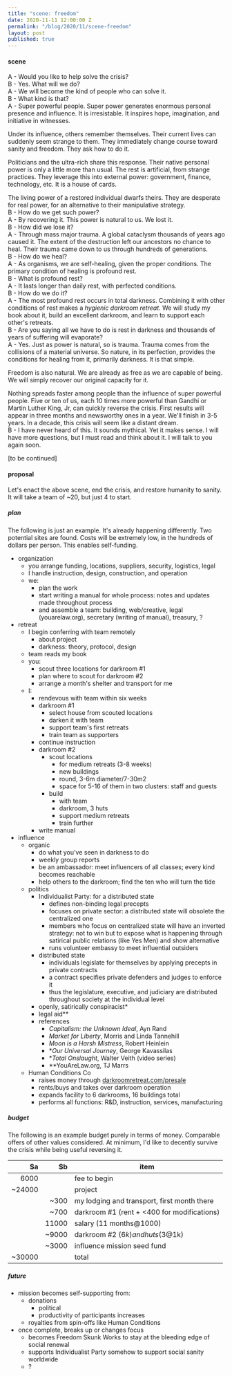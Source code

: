 ```yaml
---
title: "scene: freedom"
date: 2020-11-11 12:00:00 Z
permalink: "/blog/2020/11/scene-freedom"
layout: post
published: true
---
```


#### scene
 
A - Would you like to help solve the crisis?  
B - Yes. What will we do?  
A - We will become the kind of people who can solve it.   
B - What kind is that?  
A - Super powerful people. Super power generates enormous personal presence and influence. It is irresistable. It inspires hope, imagination, and initiative in witnesses.

Under its influence, others remember themselves. Their current lives can suddenly seem strange to them. They immediately change course toward sanity and freedom. They ask how to do it.

Politicians and the ultra-rich share this response. Their native personal power is only a little more than usual. The rest is artificial, from strange practices. They leverage this into external power: government, finance, technology, etc. It is a house of cards. 

The living power of a restored individual dwarfs theirs. They are desperate for real power, for an alternative to their manipulative strategy.  
B - How do we get such power?  
A - By recovering it. This power is natural to us. We lost it.   
B - How did we lose it?  
A - Through mass major trauma. A global cataclysm thousands of years ago caused it. The extent of the destruction left our ancestors no chance to heal. Their trauma came down to us through hundreds of generations.  
B - How do we heal?  
A - As organisms, we are self-healing, given the proper conditions. The primary condition of healing is profound rest.   
B - What is profound rest?  
A - It lasts longer than daily rest, with perfected conditions.  
B - How do we do it?  
A - The most profound rest occurs in total darkness. Combining it with other conditions of rest makes a _hygienic darkroom retreat_. We will study my book about it, build an excellent darkroom, and learn to support each other's retreats.  
B - Are you saying all we have to do is rest in darkness and thousands of years of suffering will evaporate?  
A - Yes. Just as power is natural, so is trauma. Trauma comes from the collisions of a material universe. So nature, in its perfection, provides the conditions for healing from it, primarily darkness. It is that simple. 

Freedom is also natural. We are already as free as we are capable of being. We will simply recover our original capacity for it.

Nothing spreads faster among people than the influence of super powerful people. Five or ten of us, each 10 times more powerful than Gandhi or Martin Luther King, Jr, can quickly reverse the crisis. First results will appear in three months and newsworthy ones in a year. We'll finish in 3-5 years. In a decade, this crisis will seem like a distant dream.  
B - I have never heard of this. It sounds mythical. Yet it makes sense. I will have more questions, but I must read and think about it. I will talk to you again soon.

[to be continued]

#### proposal

Let's enact the above scene, end the crisis, and restore humanity to sanity. It will take a team of ~20, but just 4 to start.

##### plan

The following is just an example. It's already happening differently. Two potential sites are found. Costs will be extremely low, in the hundreds of dollars per person. This enables self-funding.

- organization
    - you arrange funding, locations, suppliers, security, logistics, legal
    - I handle instruction, design, construction, and operation
    - we:
        - plan the work
        - start writing a manual for whole process: notes and updates made throughout process
        - and assemble a team: building, web/creative, legal (youarelaw.org), secretary (writing of manual), treasury, ?
- retreat
    - I begin conferring with team remotely 
        - about project
        - darkness: theory, protocol, design
    - team reads my book
    - you:
        - scout three locations for darkroom #1 
        - plan where to scout for darkroom #2
        - arrange a month's shelter and transport for me
    - I: 
        - rendevous with team within six weeks
        - darkroom #1
            - select house from scouted locations 
            - darken it with team
            - support team's first retreats
            - train team as supporters
        - continue instruction
        - darkroom #2
            - scout locations
                - for medium retreats (3-8 weeks)
                - new buildings
                - round, 3-6m diameter/7-30m2
                - space for 5-16 of them in two clusters: staff and guests
            - build
                - with team
                - darkroom, 3 huts
                - support medium retreats
                - train further
        - write manual
- influence
    - organic
        - do what you've seen in darkness to do 
        - weekly group reports
        - be an ambassador: meet influencers of all classes; every kind becomes reachable
        - help others to the darkroom; find the ten who will turn the tide
    - politics
        - Individualist Party: for a distributed state
            - defines non-binding legal precepts 
            - focuses on private sector: a distributed state will obsolete the centralized one
            - members who focus on centralized state will have an inverted strategy: not to win but to expose what is happening through satirical public relations (like Yes Men) and show alternative
            - runs volunteer embassy to meet influential outsiders
        - distributed state
            - individuals legislate for themselves by applying precepts in private contracts
            - a contract specifies private defenders and judges to enforce it
            - thus the legislature, executive, and judiciary are distributed throughout society at the individual level
        - openly, satirically conspiracist*
        - legal aid**
        - references
            - _Capitalism: the Unknown Ideal_, Ayn Rand
            - _Market for Liberty_, Morris and Linda Tannehill
            - _Moon is a Harsh Mistress_, Robert Heinlein
            - *_Our Universal Journey_, George Kavassilas
            - *_Total Onslaught_, Walter Veith (video series)
            - **YouAreLaw.org, TJ Marrs
    - Human Conditions Co
        - raises money through [darkroomretreat.com/presale](/presale)
        - rents/buys and takes over darkroom operation
        - expands facility to 6 darkrooms, 16 buildings total
        - performs all functions: R&D, instruction, services, manufacturing

##### budget

The following is an example budget purely in terms of money. Comparable offers of other values considered. At minimum, I'd like to decently survive the crisis while being useful reversing it.

|     $a |    $b | item |
| ------:| -----:| ---- |
|   6000 |       | fee to begin |
| ~24000 |       | project |
|        |  ~300 | my lodging and transport, first month there |
|        |  ~700 | darkroom #1 (rent + <400 for modifications) |
|        | 11000 | salary (11 months@1000) |
|        | ~9000 | darkroom #2 ($6k) and huts (3@$1k) |
|        | ~3000 | influence mission seed fund |
| ~30000 |       | total |

##### future

- mission becomes self-supporting from:
    - donations
        - political
        - productivity of participants increases
    - royalties from spin-offs like Human Conditions
- once complete, breaks up or changes focus
    - becomes Freedom Skunk Works to stay at the bleeding edge of social renewal
    - supports Individualist Party somehow to support social sanity worldwide
    - ?
